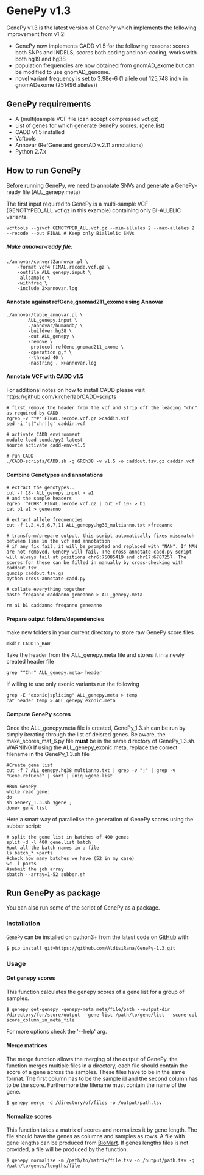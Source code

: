 # GenePy v1.3
GenePy v1.3 is the latest version of GenePy which implements the following improvement from v1.2:

- GenePy now implements CADD v1.5 for the following reasons: scores both SNPs and INDELS, scores both coding and non-coding, works with both hg19 and hg38
- population frequencies are now obtained from gnomAD_exome but can be modified to use gnomAD_genome.
- novel variant frequency is set to 3.98e-6 (1 allele out 125,748 indiv in gnomADexome (251496 alleles))


## GenePy requirements
* A (multi)sample VCF file (can accept compressed vcf.gz)
* List of genes for which generate GenePy scores. (gene.list)
* CADD v1.5 installed
* Vcftools
* Annovar (RefGene and gnomAD v.2.11 annotations)
* Python 2.7.x

## How to run GenePy
Before running GenePy, we need to annotate SNVs and generate a GenePy-ready file (ALL_genepy.meta)

The first input required to GenePy is a multi-sample VCF (GENOTYPED_ALL.vcf.gz in this example) containing only BI-ALLELIC variants.
```
vcftools --gzvcf GENOTYPED_ALL.vcf.gz --min-alleles 2 --max-alleles 2 --recode --out FINAL # Keep only Biallelic SNVs 
````
##### Make annovar-ready file:
```
./annovar/convert2annovar.pl \
	-format vcf4 FINAL.recode.vcf.gz \
	-outfile ALL_genepy.input \
	-allsample \
	-withfreq \
	-include 2>annovar.log
```
#### Annotate against refGene,gnomad211_exome using Annovar
```
./annovar/table_annovar.pl \
        ALL_genepy.input \
        ./annovar/humandb/ \
        -buildver hg38 \
        -out ALL_genepy \
        -remove \
        -protocol refGene,gnomad211_exome \
        -operation g,f \
        --thread 40 \
        -nastring . >>annovar.log
```


#### Annotate VCF with CADD v1.5
For additional notes on how to install CADD please visit https://github.com/kircherlab/CADD-scripts
```
# first remove the header from the vcf and strip off the leading "chr" as required by CADD
zgrep -v "^#" FINAL.recode.vcf.gz >caddin.vcf
sed -i 's|^chr||g' caddin.vcf

# activate CADD environment
module load conda/py2-latest
source activate cadd-env-v1.5

# run CADD
./CADD-scripts/CADD.sh -g GRCh38 -v v1.5 -o caddout.tsv.gz caddin.vcf
```

#### Combine Genotypes and annotations
```
# extract the genotypes..
cut -f 18- ALL_genepy.input > a1
# and the sample headers
zgrep '^#CHR' FINAL.recode.vcf.gz | cut -f 10- > b1
cat b1 a1 > geneanno

# extract allele frequencies
cut -f 1,2,4,5,6,7,11 ALL_genepy.hg38_multianno.txt >freqanno

# transform/prepare output, this script automatically fixes missmatch between line in the vcf and annotation
# if any fix fail, it will be prompted and replaced with "NAN". If NAN are not removed, GenePy will fail. The cross-annotate-cadd.py script will always fail at positions chr6:75085419 and chr17:6787257. The scores for these can be filled in manually by cross-checking with caddout.tsv
gunzip caddout.tsv.gz
python cross-annotate-cadd.py

# collate everything together
paste freqanno caddanno geneanno > ALL_genepy.meta

rm a1 b1 caddanno freqanno geneanno
```
#### Prepare output folders/dependencies
make new folders in your current directory to store raw GenePy score files
```
mkdir CADD15_RAW
```
Take the header from the ALL_genepy.meta file and stores it in a newly created header file
```
grep "^Chr" ALL_genepy.meta> header
```
If willing to use only exonic variants run the following
```
grep -E "exonic|splicing" ALL_genepy.meta > temp
cat header temp > ALL_genepy_exonic.meta

```

#### Compute GenePy scores
Once the ALL_genepy.meta file is created, GenePy_1.3.sh can be run by simply iterating through the list of deisred genes. Be aware, the make_scores_mat_6.py file **must** be in the same directory of GenePy_1.3.sh. WARNING If using the ALL_genepy_exonic.meta, replace the correct filename in the GenePy_1.3.sh file

```
#Create gene list 
cut -f 7 ALL_genepy.hg38_multianno.txt | grep -v ";" | grep -v "Gene.refGene" | sort | uniq >gene.list

#Run GenePy
while read gene:
do
sh GenePy_1.3.sh $gene ;
done< gene.list

````
Here a smart way of parallelise the generation of GenePy scores using the subber script:
```
# split the gene list in batches of 400 genes
split -d -l 400 gene.list batch_
#put all the batch names in a file
ls batch_* >parts
#check how many batches we have (52 in my case)
wc -l parts
#submit the job array
sbatch --array=1-52 subber.sh
```

## Run GenePy as package
You can also run some of the script of GenePy as a package.
### Installation
``GenePy`` can be installed on python3+ from the latest code on [GitHub](https://github.com/AldisiRana/integra) with:

    $ pip install git+https://github.com/AldisiRana/GenePy-1.3.git

### Usage

#### Get genepy scores
This function calculates the genepy scores of a gene list for a group of samples.

    $ genepy get-genepy -genepy-meta meta/file/path --output-dir /directory/for/score/output --gene-list /path/to/gene/list --score-col score_column_in_meta_file 

For more options check the '--help' arg.
    
#### Merge matrices
The merge function allows the merging of the output of GenePy. the function merges multiple files in a directory, each file should contain the score of a gene across the samples. These files have to be in the same format. The first column has to be the sample id and the second column has to be the score. Furthermore the filename must contain the name of the gene.

    $ genepy merge -d /directory/of/files -o /output/path.tsv

#### Normalize scores
This function takes a matrix of scores and normalizes it by gene length. The file should have the genes as columns and samples as rows. A file with gene lengths can be produced from [BioMart](https://www.ensembl.org/biomart/martview/1c08c2c0c4cf030b34d76861a1d2a25e). If genes lengths files is not provided, a file will be produced by the function.

    $ genepy normalize -m /path/to/matrix/file.tsv -o /output/path.tsv -g /path/to/genes/lengths/file
